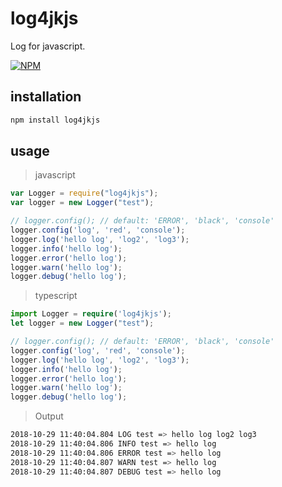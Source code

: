 # log4jkjs
Log for javascript.

[![NPM](https://nodei.co/npm/log4jkjs.png?downloads=true&downloadRank=true&stars=true)](https://nodei.co/npm/log4jkjs/)

## installation
```bash
npm install log4jkjs
```

## usage
> javascript
```javascript
var Logger = require("log4jkjs");
var logger = new Logger("test");

// logger.config(); // default: 'ERROR', 'black', 'console'
logger.config('log', 'red', 'console');
logger.log('hello log', 'log2', 'log3');
logger.info('hello log');
logger.error('hello log');
logger.warn('hello log');
logger.debug('hello log');
```

> typescript
```typescript
import Logger = require('log4jkjs');
let logger = new Logger("test");

// logger.config(); // default: 'ERROR', 'black', 'console'
logger.config('log', 'red', 'console');
logger.log('hello log', 'log2', 'log3');
logger.info('hello log');
logger.error('hello log');
logger.warn('hello log');
logger.debug('hello log');
```
> Output
```bash
2018-10-29 11:40:04.804 LOG test => hello log log2 log3
2018-10-29 11:40:04.806 INFO test => hello log
2018-10-29 11:40:04.806 ERROR test => hello log
2018-10-29 11:40:04.807 WARN test => hello log
2018-10-29 11:40:04.807 DEBUG test => hello log
```